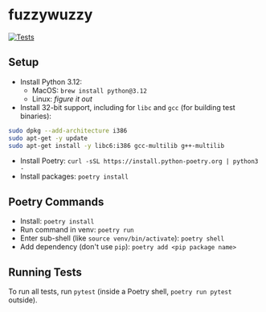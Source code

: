 # fuzzywuzzy
[![Tests](https://github.com/GeorgeMuscat/fuzzywuzzy/actions/workflows/test.yml/badge.svg)](https://github.com/GeorgeMuscat/fuzzywuzzy/actions/workflows/test.yml)

## Setup
- Install Python 3.12:
    - MacOS: `brew install python@3.12`
    - Linux: *figure it out*
- Install 32-bit support, including for `libc` and `gcc` (for building test binaries):
```bash
sudo dpkg --add-architecture i386
sudo apt-get -y update
sudo apt-get install -y libc6:i386 gcc-multilib g++-multilib
```
- Install Poetry: `curl -sSL https://install.python-poetry.org | python3 -`
- Install packages: `poetry install`

## Poetry Commands
- Install: `poetry install`
- Run command in venv: `poetry run`
- Enter sub-shell (like `source venv/bin/activate`): `poetry shell`
- Add dependency (don't use `pip`): `poetry add <pip package name>`

## Running Tests
To run all tests, run `pytest` (inside a Poetry shell, `poetry run pytest` outside).


